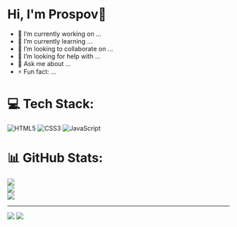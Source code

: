 # Hi, I'm Prospov👋

- 🔭 I’m currently working on ...
- 🌱 I’m currently learning ...
- 👯 I’m looking to collaborate on ...
- 🤔 I’m looking for help with ...
- 💬 Ask me about ...
- ⚡ Fun fact: ...

# 💻 Tech Stack:
![HTML5](https://img.shields.io/badge/html5-%23E34F26.svg?style=for-the-badge&logo=html5&logoColor=white) ![CSS3](https://img.shields.io/badge/css3-%231572B6.svg?style=for-the-badge&logo=css3&logoColor=white) ![JavaScript](https://img.shields.io/badge/javascript-%23323330.svg?style=for-the-badge&logo=javascript&logoColor=%23F7DF1E)
# 📊 GitHub Stats:
![](https://github-readme-stats.vercel.app/api?username=itsprospov&theme=default&hide_border=false&include_all_commits=false&count_private=false)<br/>
![](https://nirzak-streak-stats.vercel.app/?user=itsprospov&theme=default&hide_border=false)<br/>
![](https://github-readme-stats.vercel.app/api/top-langs/?username=itsprospov&theme=default&hide_border=false&include_all_commits=false&count_private=false&layout=compact)

---
[![](https://visitcount.itsvg.in/api?id=itsprospov&icon=0&color=0)](https://visitcount.itsvg.in)
![](https://komarev.com/ghpvc/?username=itsprospov&color=green)

<!-- Proudly created with GPRM ( https://gprm.itsvg.in ) -->


